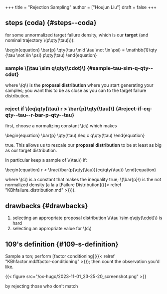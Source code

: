 +++
title = "Rejection Sampling"
author = ["Houjun Liu"]
draft = false
+++

## steps (coda) {#steps--coda}

for some unnormalized target failure density, which is our **target** (and nominal trajectory \\(p\qty(\tau)\\)):

\begin{equation}
\bar{p} \qty(\tau \mid \tau \not \in \psi) =  \mathbb{1}\qty {\tau \not  \in \psi} p\qty(\tau)
\end{equation}


### sample \\(\tau \sim q\qty(\cdot)\\) {#sample-tau-sim-q-qty--cdot}

where \\(q\\) is the **proposal distribution** where you start generating your samples; you want this to be as close as you can to the target failure distribution.


### reject if \\(cq\qty(\tau) r > \bar{p}\qty(\tau)\\) {#reject-if-cq-qty--tau--r-bar-p-qty--tau}

first, choose a normalizing constant \\(c\\) which makes

\begin{equation}
\bar{p} \qty(\tau) \leq  c q\qty(\tau)
\end{equation}

true. This allows us to rescale our **proposal distribution** to be at least as big as our target distribution.

In particular keep a sample of \\(\tau\\) if:

\begin{equation}
r < \frac{\bar{p}\qty(\tau)}{cq\qty(\tau)}
\end{equation}

where \\(c\\) is a constant that makes the inequality true; \\(\bar{p}\\) is the not normalized density (a la a [Failure Distribution]({{< relref "KBhfailure_distribution.md" >}})).


## drawbacks {#drawbacks}

1.  selecting an appropriate proposal distribution \\(\tau \sim q\qty(\cdot)\\) is hard
2.  selecting an appropriate value for \\(c\\)


## 109's definition {#109-s-definition}

Sample a ton; perform [factor conditioning]({{< relref "KBhfactor.md#factor-conditioning" >}}); then count the observation you'd like.

{{< figure src="/ox-hugo/2023-11-01_23-25-20_screenshot.png" >}}

by rejecting those who don't match
